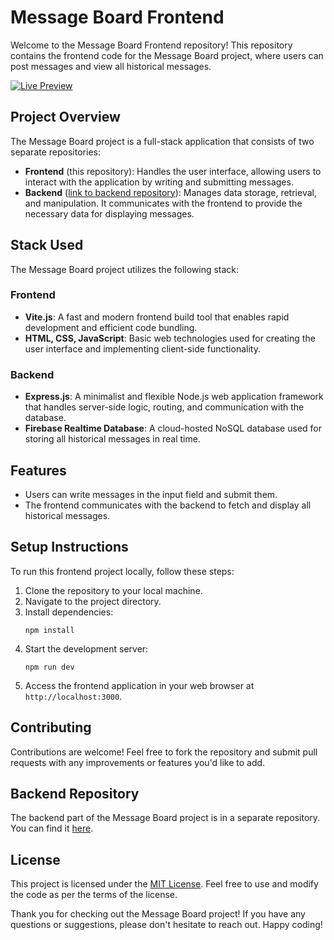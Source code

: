 # Message Board Frontend

Welcome to the Message Board Frontend repository! This repository contains the frontend code for the Message Board project, where users can post messages and view all historical messages.

[![Live Preview](https://img.shields.io/badge/Live%20Preview-Visit%20Website-blue?style=for-the-badge&logo=github)](https://axiomaticadi.github.io/message-board-front/)

## Project Overview

The Message Board project is a full-stack application that consists of two separate repositories:

- **Frontend** (this repository): Handles the user interface, allowing users to interact with the application by writing and submitting messages.
- **Backend** ([link to backend repository](https://github.com/AxiomaticAdi/message-board-back)): Manages data storage, retrieval, and manipulation. It communicates with the frontend to provide the necessary data for displaying messages.

## Stack Used

The Message Board project utilizes the following stack:

### Frontend

- **Vite.js**: A fast and modern frontend build tool that enables rapid development and efficient code bundling.
- **HTML, CSS, JavaScript**: Basic web technologies used for creating the user interface and implementing client-side functionality.

### Backend

- **Express.js**: A minimalist and flexible Node.js web application framework that handles server-side logic, routing, and communication with the database.
- **Firebase Realtime Database**: A cloud-hosted NoSQL database used for storing all historical messages in real time.

## Features

- Users can write messages in the input field and submit them.
- The frontend communicates with the backend to fetch and display all historical messages.

## Setup Instructions

To run this frontend project locally, follow these steps:

1. Clone the repository to your local machine.
2. Navigate to the project directory.
3. Install dependencies:
   ```
   npm install
   ```
4. Start the development server:
   ```
   npm run dev
   ```
5. Access the frontend application in your web browser at `http://localhost:3000`.

## Contributing

Contributions are welcome! Feel free to fork the repository and submit pull requests with any improvements or features you'd like to add.

## Backend Repository

The backend part of the Message Board project is in a separate repository. You can find it [here](https://github.com/AxiomaticAdi/message-board-back).

## License

This project is licensed under the [MIT License](https://opensource.org/licenses/MIT). Feel free to use and modify the code as per the terms of the license.

Thank you for checking out the Message Board project! If you have any questions or suggestions, please don't hesitate to reach out. Happy coding!
